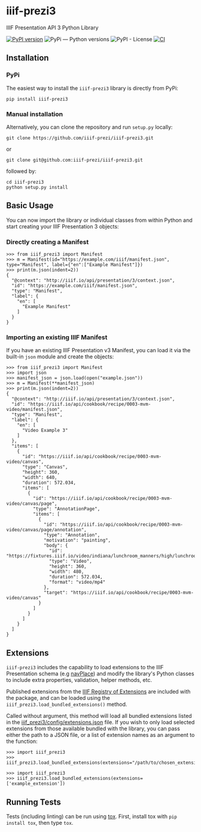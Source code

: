 # iiif-prezi3
IIIF Presentation API 3 Python Library

[![PyPI version](https://badge.fury.io/py/iiif-prezi3.svg)](https://badge.fury.io/py/iiif-prezi3)
![PyPi — Python versions](https://img.shields.io/pypi/pyversions/iiif-prezi3)
![PyPI - License](https://img.shields.io/pypi/l/iiif-prezi3)
[![CI](https://github.com/iiif-prezi/iiif-prezi3/actions/workflows/ci.yml/badge.svg)](https://github.com/iiif-prezi/iiif-prezi3/actions/workflows/ci.yml)

## Installation
### PyPi
The easiest way to install the `iiif-prezi3` library is directly from PyPi:

```
pip install iiif-prezi3
```
### Manual installation
Alternatively, you can clone the repository and run `setup.py` locally:
```
git clone https://github.com/iiif-prezi/iiif-prezi3.git
```
or
```
git clone git@github.com:iiif-prezi/iiif-prezi3.git
```
followed by:
```
cd iiif-prezi3
python setup.py install
```

## Basic Usage
You can now import the library or individual classes from within Python and start creating your IIIF Presentation 3 objects:

### Directly creating a Manifest
```
>>> from iiif_prezi3 import Manifest
>>> m = Manifest(id="https://example.com/iiif/manifest.json", type="Manifest", label={"en":["Example Manifest"]})
>>> print(m.json(indent=2))
{
  "@context": "http://iiif.io/api/presentation/3/context.json",
  "id": "https://example.com/iiif/manifest.json",
  "type": "Manifest",
  "label": {
    "en": [
      "Example Manifest"
    ]
  }
}
```
### Importing an existing IIIF Manifest
If you have an existing IIIF Presentation v3 Manifest, you can load it via the built-in `json` module and create the objects:
```
>>> from iiif_prezi3 import Manifest
>>> import json
>>> manifest_json = json.load(open("example.json"))
>>> m = Manifest(**manifest_json)
>>> print(m.json(indent=2))
{
  "@context": "http://iiif.io/api/presentation/3/context.json",
  "id": "https://iiif.io/api/cookbook/recipe/0003-mvm-video/manifest.json",
  "type": "Manifest",
  "label": {
    "en": [
      "Video Example 3"
    ]
  },
  "items": [
    {
      "id": "https://iiif.io/api/cookbook/recipe/0003-mvm-video/canvas",
      "type": "Canvas",
      "height": 360,
      "width": 640,
      "duration": 572.034,
      "items": [
        {
          "id": "https://iiif.io/api/cookbook/recipe/0003-mvm-video/canvas/page",
          "type": "AnnotationPage",
          "items": [
            {
              "id": "https://iiif.io/api/cookbook/recipe/0003-mvm-video/canvas/page/annotation",
              "type": "Annotation",
              "motivation": "painting",
              "body": {
                "id": "https://fixtures.iiif.io/video/indiana/lunchroom_manners/high/lunchroom_manners_1024kb.mp4",
                "type": "Video",
                "height": 360,
                "width": 480,
                "duration": 572.034,
                "format": "video/mp4"
              },
              "target": "https://iiif.io/api/cookbook/recipe/0003-mvm-video/canvas"
            }
          ]
        }
      ]
    }
  ]
}
```

## Extensions
`iiif-prezi3` includes the capability to load extensions to the IIIF Presentation schema (e.g [navPlace](https://iiif.io/api/extension/navplace/)) and modify the library's Python classes to include extra properties, validation, helper methods, etc.

Published extensions from the [IIIF Registry of Extensions](https://iiif.io/api/extension/) are included with the package, and can be loaded using the `iiif_prezi3.load_bundled_extensions()` method.

Called without argument, this method will load all bundled extensions listed in the  [iiif_prezi3/config/extensions.json](https://github.com/iiif-prezi/iiif-prezi3/blob/main/iiif_prezi3/config/extensions.json) file. If you wish to only load selected extensions from those available bundled with the library, you can pass either the path to a JSON file, or a list of extension names as an argument to the function:
```
>>> import iiif_prezi3
>>> iiif_prezi3.load_bundled_extensions(extensions="/path/to/chosen_extensions.json")
```
```
>>> import iiif_prezi3
>>> iiif_prezi3.load_bundled_extensions(extensions=['example_extension'])
```

## Running Tests
Tests (including linting) can be run using [tox](https://tox.wiki/en/latest/). First, install tox with `pip install tox`, then type `tox`.
